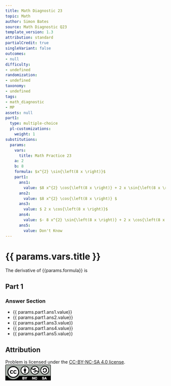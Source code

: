 ```yaml
---
title: Math Diagnostic 23
topic: Math
author: Simon Bates
source: Math Diagnostic Q23
template_version: 1.3
attribution: standard
partialCredit: true
singleVariant: false
outcomes:
- null
difficulty:
- undefined
randomization:
- undefined
taxonomy:
- undefined
tags:
- math_diagnostic
- MP
assets: null
part1:
  type: multiple-choice
  pl-customizations:
    weight: 1
substitutions:
  params:
    vars:
      title: Math Practice 23
    a: 2
    b: 8
    formula: $x^{2} \sin{\left(8 x \right)}$
    part1:
      ans1:
        value: $8 x^{2} \cos{\left(8 x \right)} + 2 x \sin{\left(8 x \right)}$
      ans2:
        value: $8 x^{2} \cos{\left(8 x \right)} $
      ans3:
        value: $ 2 x \cos{\left(8 x \right)}$
      ans4:
        value: $- 8 x^{2} \sin{\left(8 x \right)} + 2 x \cos{\left(8 x \right)}$
      ans5:
        value: Don't Know
---
```

# {{ params.vars.title }}
The derivative of {{params.formula}} is

## Part 1

### Answer Section

- {{ params.part1.ans1.value}}
- {{ params.part1.ans2.value}}
- {{ params.part1.ans3.value}}
- {{ params.part1.ans4.value}}
- {{ params.part1.ans5.value}}

## Attribution

Problem is licensed under the [CC-BY-NC-SA 4.0 license](https://creativecommons.org/licenses/by-nc-sa/4.0/).<br> ![The Creative Commons 4.0 license requiring attribution-BY, non-commercial-NC, and share-alike-SA license.](https://raw.githubusercontent.com/firasm/bits/master/by-nc-sa.png)